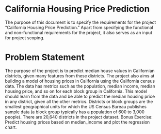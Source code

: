 # California Housing Price Prediction
The purpose of this document is to specify the requirements for the project “California Housing Price Prediction.” Apart from specifying the functional and non-functional requirements for the project, it also serves as an input for project scoping.

# Problem Statement
The purpose of the project is to predict median house values in Californian districts, given many features from these districts.
The project also aims at building a model of housing prices in California using the California census data. The data has metrics such as the population, median income, median housing price, and so on for each block group in California. This model should learn from the data and be able to predict the median housing price in any district, given all the other metrics.
Districts or block groups are the smallest geographical units for which the US Census Bureau publishes sample data (a block group typically has a population of 600 to 3,000 people). There are 20,640 districts in the project dataset.
Bonus Exercise: Predict housing prices based on median_income and plot the regression chart.
